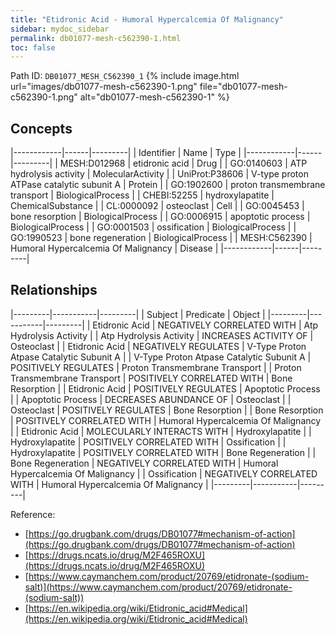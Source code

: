 ```yaml
---
title: "Etidronic Acid - Humoral Hypercalcemia Of Malignancy"
sidebar: mydoc_sidebar
permalink: db01077-mesh-c562390-1.html
toc: false 
---
```



Path ID: `DB01077_MESH_C562390_1`
{% include image.html url="images/db01077-mesh-c562390-1.png" file="db01077-mesh-c562390-1.png" alt="db01077-mesh-c562390-1" %}

## Concepts

|------------|------|---------|
| Identifier | Name | Type    |
|------------|------|---------|
| MESH:D012968 | etidronic acid | Drug |
| GO:0140603 | ATP hydrolysis activity | MolecularActivity |
| UniProt:P38606 | V-type proton ATPase catalytic subunit A | Protein |
| GO:1902600 | proton transmembrane transport | BiologicalProcess |
| CHEBI:52255 | hydroxylapatite | ChemicalSubstance |
| CL:0000092 | osteoclast | Cell |
| GO:0045453 | bone resorption | BiologicalProcess |
| GO:0006915 | apoptotic process | BiologicalProcess |
| GO:0001503 | ossification | BiologicalProcess |
| GO:1990523 | bone regeneration | BiologicalProcess |
| MESH:C562390 | Humoral Hypercalcemia Of Malignancy | Disease |
|------------|------|---------|

## Relationships

|---------|-----------|---------|
| Subject | Predicate | Object  |
|---------|-----------|---------|
| Etidronic Acid | NEGATIVELY CORRELATED WITH | Atp Hydrolysis Activity |
| Atp Hydrolysis Activity | INCREASES ACTIVITY OF | Osteoclast |
| Etidronic Acid | NEGATIVELY REGULATES | V-Type Proton Atpase Catalytic Subunit A |
| V-Type Proton Atpase Catalytic Subunit A | POSITIVELY REGULATES | Proton Transmembrane Transport |
| Proton Transmembrane Transport | POSITIVELY CORRELATED WITH | Bone Resorption |
| Etidronic Acid | POSITIVELY REGULATES | Apoptotic Process |
| Apoptotic Process | DECREASES ABUNDANCE OF | Osteoclast |
| Osteoclast | POSITIVELY REGULATES | Bone Resorption |
| Bone Resorption | POSITIVELY CORRELATED WITH | Humoral Hypercalcemia Of Malignancy |
| Etidronic Acid | MOLECULARLY INTERACTS WITH | Hydroxylapatite |
| Hydroxylapatite | POSITIVELY CORRELATED WITH | Ossification |
| Hydroxylapatite | POSITIVELY CORRELATED WITH | Bone Regeneration |
| Bone Regeneration | NEGATIVELY CORRELATED WITH | Humoral Hypercalcemia Of Malignancy |
| Ossification | NEGATIVELY CORRELATED WITH | Humoral Hypercalcemia Of Malignancy |
|---------|-----------|---------|

Reference: 
  - [https://go.drugbank.com/drugs/DB01077#mechanism-of-action](https://go.drugbank.com/drugs/DB01077#mechanism-of-action)
  - [https://drugs.ncats.io/drug/M2F465ROXU](https://drugs.ncats.io/drug/M2F465ROXU)
  - [https://www.caymanchem.com/product/20769/etidronate-(sodium-salt)](https://www.caymanchem.com/product/20769/etidronate-(sodium-salt))
  - [https://en.wikipedia.org/wiki/Etidronic_acid#Medical](https://en.wikipedia.org/wiki/Etidronic_acid#Medical)

